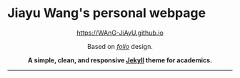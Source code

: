 # Jiayu Wang's personal webpage

<div align="center">

https://WAnG-JiAyU.github.io

Based on [*folio*](https://github.com/bogoli/-folio) design.

**A simple, clean, and responsive [Jekyll](https://jekyllrb.com/) theme for academics.**

---
